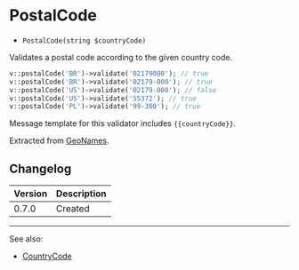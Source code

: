 # PostalCode

- `PostalCode(string $countryCode)`

Validates a postal code according to the given country code.

```php
v::postalCode('BR')->validate('02179000'); // true
v::postalCode('BR')->validate('02179-000'); // true
v::postalCode('US')->validate('02179-000'); // false
v::postalCode('US')->validate('55372'); // true
v::postalCode('PL')->validate('99-300'); // true
```

Message template for this validator includes `{{countryCode}}`.

Extracted from [GeoNames](http://www.geonames.org/).

## Changelog

Version | Description
--------|-------------
  0.7.0 | Created

***
See also:

- [CountryCode](CountryCode.md)
